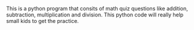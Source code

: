 This is a python program that consits of math quiz questions like addition, subtraction, multiplication and division. This python code will really help small kids to get the practice. 
